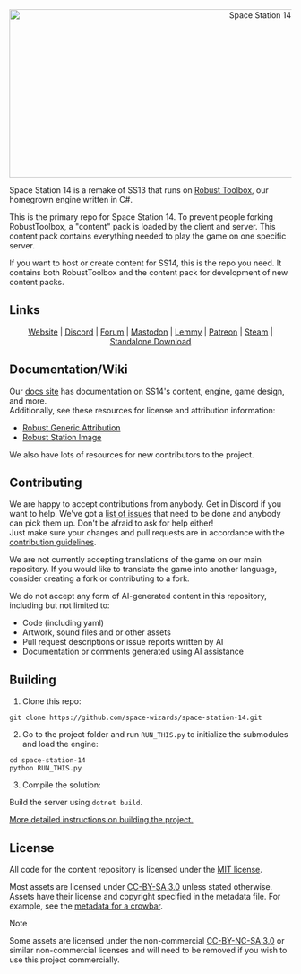<div class="header" align="center">  
<img alt="Space Station 14" width="880" height="300" src="https://raw.githubusercontent.com/space-wizards/asset-dump/de329a7898bb716b9d5ba9a0cd07f38e61f1ed05/github-logo.svg">  
</div>

Space Station 14 is a remake of SS13 that runs on [Robust Toolbox](https://github.com/space-wizards/RobustToolbox), our homegrown engine written in C#.

This is the primary repo for Space Station 14. To prevent people forking RobustToolbox, a "content" pack is loaded by the client and server. This content pack contains everything needed to play the game on one specific server.

If you want to host or create content for SS14, this is the repo you need. It contains both RobustToolbox and the content pack for development of new content packs.

## Links

<div class="header" align="center">  

[Website](https://spacestation14.com/) | [Discord](https://discord.ss14.io/) | [Forum](https://forum.spacestation14.com/) | [Mastodon](https://mastodon.gamedev.place/@spacestation14) | [Lemmy](https://lemmy.spacestation14.com/) | [Patreon](https://www.patreon.com/spacestation14) | [Steam](https://store.steampowered.com/app/1255460/Space_Station_14/) | [Standalone Download](https://spacestation14.com/about/nightlies/)  

</div>

## Documentation/Wiki

Our [docs site](https://docs.spacestation14.com/) has documentation on SS14's content, engine, game design, and more.  
Additionally, see these resources for license and attribution information:  
- [Robust Generic Attribution](https://docs.spacestation14.com/en/specifications/robust-generic-attribution.html)  
- [Robust Station Image](https://docs.spacestation14.com/en/specifications/robust-station-image.html)

We also have lots of resources for new contributors to the project.

## Contributing

We are happy to accept contributions from anybody. Get in Discord if you want to help. We've got a [list of issues](https://github.com/space-wizards/space-station-14-content/issues) that need to be done and anybody can pick them up. Don't be afraid to ask for help either!  
Just make sure your changes and pull requests are in accordance with the [contribution guidelines](https://docs.spacestation14.com/en/general-development/codebase-info/pull-request-guidelines.html).

We are not currently accepting translations of the game on our main repository. If you would like to translate the game into another language, consider creating a fork or contributing to a fork.

We do not accept any form of AI-generated content in this repository, including but not limited to:
- Code (including yaml)
- Artwork, sound files and or other assets
- Pull request descriptions or issue reports written by AI
- Documentation or comments generated using AI assistance

## Building

1. Clone this repo:
```shell
git clone https://github.com/space-wizards/space-station-14.git
```
2. Go to the project folder and run `RUN_THIS.py` to initialize the submodules and load the engine:
```shell
cd space-station-14
python RUN_THIS.py
```
3. Compile the solution:  

Build the server using `dotnet build`.

[More detailed instructions on building the project.](https://docs.spacestation14.com/en/general-development/setup.html)

## License

All code for the content repository is licensed under the [MIT license](https://github.com/space-wizards/space-station-14/blob/master/LICENSE.TXT).  

Most assets are licensed under [CC-BY-SA 3.0](https://creativecommons.org/licenses/by-sa/3.0/) unless stated otherwise. Assets have their license and copyright specified in the metadata file. For example, see the [metadata for a crowbar](https://github.com/space-wizards/space-station-14/blob/master/Resources/Textures/Objects/Tools/crowbar.rsi/meta.json).  

> [!NOTE]
> Some assets are licensed under the non-commercial [CC-BY-NC-SA 3.0](https://creativecommons.org/licenses/by-nc-sa/3.0/) or similar non-commercial licenses and will need to be removed if you wish to use this project commercially.
